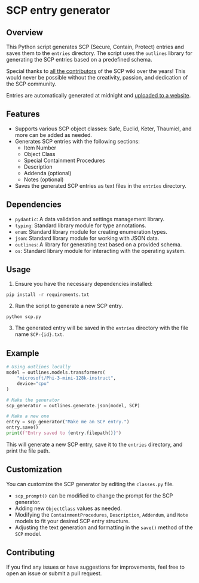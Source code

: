 # SCP entry generator

## Overview
This Python script generates SCP (Secure, Contain, Protect) entries and saves them to the `entries` directory. The script uses the `outlines` library for generating the SCP entries based on a predefined schema.

Special thanks to [all the contributors](https://scp-wiki.wikidot.com/authors-pages) of the SCP wiki over the years! This would never be possible without the creativity, passion, and dedication of the SCP community.

Entries are automatically generated at midnight and [uploaded to a website](https://dottxt-ai.github.io/cursed/scp/entries/).

## Features

- Supports various SCP object classes: Safe, Euclid, Keter, Thaumiel, and more can be added as needed.
- Generates SCP entries with the following sections:
  - Item Number
  - Object Class
  - Special Containment Procedures
  - Description
  - Addenda (optional)
  - Notes (optional)
- Saves the generated SCP entries as text files in the `entries` directory.

## Dependencies
- `pydantic`: A data validation and settings management library.
- `typing`: Standard library module for type annotations.
- `enum`: Standard library module for creating enumeration types.
- `json`: Standard library module for working with JSON data.
- `outlines`: A library for generating text based on a provided schema.
- `os`: Standard library module for interacting with the operating system.

## Usage
1. Ensure you have the necessary dependencies installed:
  ```
  pip install -r requirements.txt
  ```

2. Run the script to generate a new SCP entry.
  ```
  python scp.py
  ```

3. The generated entry will be saved in the `entries` directory with the file name `SCP-{id}.txt`.

## Example
```python
# Using outlines locally
model = outlines.models.transformers(
    "microsoft/Phi-3-mini-128k-instruct",
    device="cpu"
)

# Make the generator
scp_generator = outlines.generate.json(model, SCP)

# Make a new one
entry = scp_generator("Make me an SCP entry.")
entry.save()
print(f"Entry saved to {entry.filepath()}")
```

This will generate a new SCP entry, save it to the `entries` directory, and print the file path.

## Customization

You can customize the SCP generator by editing the `classes.py` file.

- `scp_prompt()` can be modified to change the prompt for the SCP generator.
- Adding new `ObjectClass` values as needed.
- Modifying the `ContainmentProcedures`, `Description`, `Addendum`, and `Note` models to fit your desired SCP entry structure.
- Adjusting the text generation and formatting in the `save()` method of the `SCP` model.

## Contributing

If you find any issues or have suggestions for improvements, feel free to open an issue or submit a pull request.
